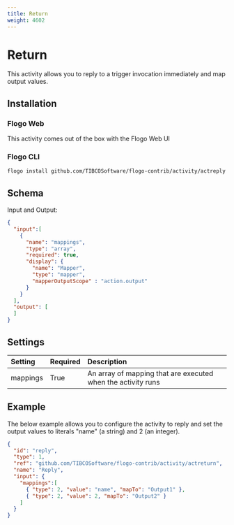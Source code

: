 ```yaml
---
title: Return
weight: 4602
---
```

# Return
This activity allows you to reply to a trigger invocation immediately and map output values.

## Installation
### Flogo Web
This activity comes out of the box with the Flogo Web UI
### Flogo CLI
```bash
flogo install github.com/TIBCOSoftware/flogo-contrib/activity/actreply
```

## Schema
Input and Output:

```json
{
  "input":[
    {
      "name": "mappings",
      "type": "array",
      "required": true,
      "display": {
        "name": "Mapper",
        "type": "mapper",
        "mapperOutputScope" : "action.output"
      }
    }
  ],
  "output": [
  ]
}
```

## Settings
| Setting     | Required | Description |
|:------------|:---------|:------------|
| mappings    | True     | An array of mapping that are executed when the activity runs |


## Example
The below example allows you to configure the activity to reply and set the output values to literals "name" (a string) and 2 (an integer).

```json
{
  "id": "reply",
  "type": 1,
  "ref": "github.com/TIBCOSoftware/flogo-contrib/activity/actreturn",
  "name": "Reply",
  "input": { 
  	"mappings":[
      { "type": 2, "value": "name", "mapTo": "Output1" },
      { "type": 2, "value": 2, "mapTo": "Output2" }
    ]
  }
}
```